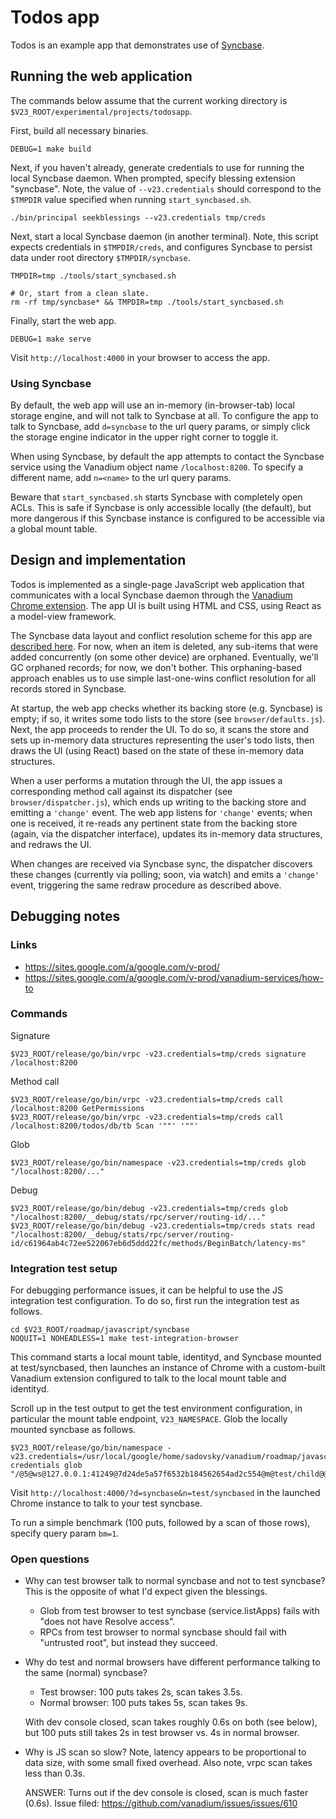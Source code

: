 # Todos app

Todos is an example app that demonstrates use of [Syncbase][syncbase].

## Running the web application

The commands below assume that the current working directory is
`$V23_ROOT/experimental/projects/todosapp`.

First, build all necessary binaries.

    DEBUG=1 make build

Next, if you haven't already, generate credentials to use for running the local
Syncbase daemon. When prompted, specify blessing extension "syncbase". Note, the
value of `--v23.credentials` should correspond to the `$TMPDIR` value specified
when running `start_syncbased.sh`.

    ./bin/principal seekblessings --v23.credentials tmp/creds

Next, start a local Syncbase daemon (in another terminal). Note, this script
expects credentials in `$TMPDIR/creds`, and configures Syncbase to persist data
under root directory `$TMPDIR/syncbase`.

    TMPDIR=tmp ./tools/start_syncbased.sh

    # Or, start from a clean slate.
    rm -rf tmp/syncbase* && TMPDIR=tmp ./tools/start_syncbased.sh

Finally, start the web app.

    DEBUG=1 make serve

Visit `http://localhost:4000` in your browser to access the app.

### Using Syncbase

By default, the web app will use an in-memory (in-browser-tab) local storage
engine, and will not talk to Syncbase at all. To configure the app to talk to
Syncbase, add `d=syncbase` to the url query params, or simply click the storage
engine indicator in the upper right corner to toggle it.

When using Syncbase, by default the app attempts to contact the Syncbase service
using the Vanadium object name `/localhost:8200`. To specify a different name,
add `n=<name>` to the url query params.

Beware that `start_syncbased.sh` starts Syncbase with completely open ACLs. This
is safe if Syncbase is only accessible locally (the default), but more dangerous
if this Syncbase instance is configured to be accessible via a global mount
table.

## Design and implementation

Todos is implemented as a single-page JavaScript web application that
communicates with a local Syncbase daemon through the
[Vanadium Chrome extension][crx]. The app UI is built using HTML and CSS, using
React as a model-view framework.

The Syncbase data layout and conflict resolution scheme for this app are
[described here][design]. For now, when an item is deleted, any sub-items that
were added concurrently (on some other device) are orphaned. Eventually, we'll
GC orphaned records; for now, we don't bother. This orphaning-based approach
enables us to use simple last-one-wins conflict resolution for all records
stored in Syncbase.

At startup, the web app checks whether its backing store (e.g. Syncbase) is
empty; if so, it writes some todo lists to the store (see
`browser/defaults.js`). Next, the app proceeds to render the UI. To do so, it
scans the store and sets up in-memory data structures representing the user's
todo lists, then draws the UI (using React) based on the state of these
in-memory data structures.

When a user performs a mutation through the UI, the app issues a corresponding
method call against its dispatcher (see `browser/dispatcher.js`), which ends up
writing to the backing store and emitting a `'change'` event. The web app
listens for `'change'` events; when one is received, it re-reads any pertinent
state from the backing store (again, via the dispatcher interface), updates its
in-memory data structures, and redraws the UI.

When changes are received via Syncbase sync, the dispatcher discovers these
changes (currently via polling; soon, via watch) and emits a `'change'` event,
triggering the same redraw procedure as described above.

## Debugging notes

### Links

- https://sites.google.com/a/google.com/v-prod/
- https://sites.google.com/a/google.com/v-prod/vanadium-services/how-to

### Commands

Signature

    $V23_ROOT/release/go/bin/vrpc -v23.credentials=tmp/creds signature /localhost:8200

Method call

    $V23_ROOT/release/go/bin/vrpc -v23.credentials=tmp/creds call /localhost:8200 GetPermissions
    $V23_ROOT/release/go/bin/vrpc -v23.credentials=tmp/creds call /localhost:8200/todos/db/tb Scan '""' '""'

Glob

    $V23_ROOT/release/go/bin/namespace -v23.credentials=tmp/creds glob "/localhost:8200/..."

Debug

    $V23_ROOT/release/go/bin/debug -v23.credentials=tmp/creds glob "/localhost:8200/__debug/stats/rpc/server/routing-id/..."
    $V23_ROOT/release/go/bin/debug -v23.credentials=tmp/creds stats read "/localhost:8200/__debug/stats/rpc/server/routing-id/c61964ab4c72ee522067eb6d5ddd22fc/methods/BeginBatch/latency-ms"

### Integration test setup

For debugging performance issues, it can be helpful to use the JS integration
test configuration. To do so, first run the integration test as follows.

    cd $V23_ROOT/roadmap/javascript/syncbase
    NOQUIT=1 NOHEADLESS=1 make test-integration-browser

This command starts a local mount table, identityd, and Syncbase mounted at
test/syncbased, then launches an instance of Chrome with a custom-built Vanadium
extension configured to talk to the local mount table and identityd.

Scroll up in the test output to get the test environment configuration, in
particular the mount table endpoint, `V23_NAMESPACE`. Glob the locally mounted
syncbase as follows.

    $V23_ROOT/release/go/bin/namespace -v23.credentials=/usr/local/google/home/sadovsky/vanadium/roadmap/javascript/syncbase/tmp/test-credentials glob "/@5@ws@127.0.0.1:41249@7d24de5a57f6532b184562654ad2c554@m@test/child@@/test/syncbased/..."

Visit `http://localhost:4000/?d=syncbase&n=test/syncbased` in the launched
Chrome instance to talk to your test syncbase.

To run a simple benchmark (100 puts, followed by a scan of those rows), specify
query param `bm=1`.

### Open questions

- Why can test browser talk to normal syncbase and not to test syncbase? This is
  the opposite of what I'd expect given the blessings.
  - Glob from test browser to test syncbase (service.listApps) fails with "does
    not have Resolve access".
  - RPCs from test browser to normal syncbase should fail with "untrusted root",
    but instead they succeed.

- Why do test and normal browsers have different performance talking to the
  same (normal) syncbase?
  - Test browser: 100 puts takes 2s, scan takes 3.5s.
  - Normal browser: 100 puts takes 5s, scan takes 9s.

  With dev console closed, scan takes roughly 0.6s on both (see below), but 100
  puts still takes 2s in test browser vs. 4s in normal browser.

- Why is JS scan so slow? Note, latency appears to be proportional to data size,
  with some small fixed overhead. Also note, vrpc scan takes less than 0.3s.

  ANSWER: Turns out if the dev console is closed, scan is much faster (0.6s).
  Issue filed: https://github.com/vanadium/issues/issues/610

[syncbase]: https://docs.google.com/document/d/12wS_IEPf8HTE7598fcmlN-Y692OWMSneoe2tvyBEpi0/edit#
[crx]: https://v.io/tools/vanadium-chrome-extension.html
[design]: https://docs.google.com/document/d/1GtBk75QmjSorUW6T6BATCoiS_LTqOrGksgqjqJ1Hiow/edit
